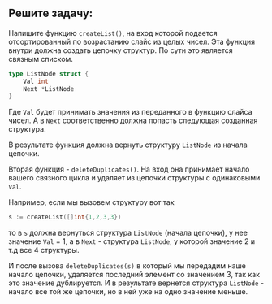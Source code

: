 ## Решите задачу:

Напишите функцию `createList()`, на вход которой подается отсортированный по
возрастанию слайс из целых чисел. Эта функция внутри должна создать цепочку
структур. По сути это является связным списком.
```go
type ListNode struct {
    Val int
    Next *ListNode
}
```
Где `Val` будет принимать значения из переданного в функцию слайса чисел. А в `Next` соответственно должна попасть следующая созданная структура.

В результате функция должна вернуть структуру `ListNode` из начала цепочки.

Вторая функция - `deleteDuplicates()`. На вход она принимает начало вашего связного цикла и удаляет из цепочки структуры с одинаковыми `Val`.


Например, если мы вызовем структуру вот так
```go
s := createList([]int{1,2,3,3})
```
то в `s` должна вернуться структура `ListNode` (начала цепочки), у нее значение `Val` = 1, а в `Next` - структура `ListNode`, у которой значение 2 и т.д все 4 структуры.

И после вызова `deleteDuplicates(s)` в который мы передадим наше начало цепочки, удаляется последний элемент со значением 3, так как это значение дублируется.
И в результате вернется структура `ListNode` - начало все той же цепочки, но в ней уже на одно значение меньше.

